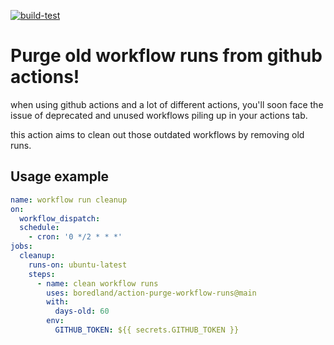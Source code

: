[![build-test](https://github.com/boredland/action-purge-workflow-runs/actions/workflows/test.yml/badge.svg)](https://github.com/boredland/action-purge-workflow-runs/actions/workflows/test.yml)

# Purge old workflow runs from github actions!

when using github actions and a lot of different actions, you'll soon face the issue of deprecated and unused workflows piling up in your actions tab.

this action aims to clean out those outdated workflows by removing old runs.

## Usage example

```yaml
name: workflow run cleanup
on:
  workflow_dispatch:
  schedule:
    - cron: '0 */2 * * *'
jobs:
  cleanup:
    runs-on: ubuntu-latest
    steps:
      - name: clean workflow runs
        uses: boredland/action-purge-workflow-runs@main
        with:
          days-old: 60
        env:
          GITHUB_TOKEN: ${{ secrets.GITHUB_TOKEN }}
```